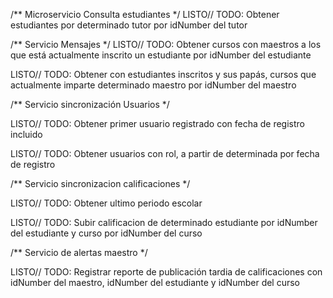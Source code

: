 /** Microservicio Consulta estudiantes */
LISTO// TODO: Obtener estudiantes por determinado tutor por idNumber del tutor

/** Servicio Mensajes */
LISTO// TODO: Obtener cursos con maestros a los que está actualmente inscrito un estudiante por idNumber del estudiante

LISTO// TODO: Obtener con estudiantes inscritos y sus papás, cursos que actualmente imparte determinado maestro por idNumber del maestro

/** Servicio sincronización Usuarios */

LISTO// TODO: Obtener primer usuario registrado con fecha de registro incluido

LISTO// TODO: Obtener usuarios con rol, a partir de determinada por fecha de registro

/** Servicio sincronizacion calificaciones */

LISTO// TODO: Obtener ultimo periodo escolar

LISTO// TODO: Subir calificacion de determinado estudiante por idNumber del estudiante y curso por idNumber del curso

/** Servicio de alertas maestro */

LISTO// TODO: Registrar reporte de publicación tardia de calificaciones con idNumber del maestro, idNumber del estudiante y idNumber del curso
